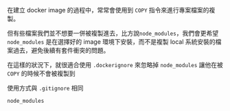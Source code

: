 
在建立 docker image 的過程中，常常會使用到 `COPY` 指令來進行專案檔案的複製。

但有些檔案我們並不想要一併被複製進去，比方說`node_modules`，我們會更希望 `node_modules` 是在選擇好的 image 環境下安裝，而不是複製 local 系統安裝的檔案過去，避免後續有套件衝突的問題。

在這樣的狀況下，就很適合使用 `.dockerignore` 來忽略掉 `node_modules` 讓他在被 `COPY` 的時候不會被複製到


使用方式與 `.gitignore` 相同

```.dockerignore
node_modules
```